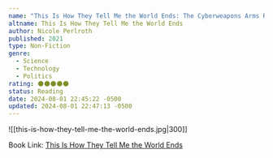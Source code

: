 ```yaml
---
name: "This Is How They Tell Me the World Ends: The Cyberweapons Arms Race"
altname: This Is How They Tell Me the World Ends
author: Nicole Perlroth
published: 2021
type: Non-Fiction
genre:
  - Science
  - Technology
  - Politics
rating: 🌑🌑🌑🌑🌑
status: Reading
date: 2024-08-01 22:45:22 -0500
updated: 2024-08-01 22:47:13 -0500
---
```


![[this-is-how-they-tell-me-the-world-ends.jpg|300]]

Book Link: [This Is How They Tell Me the World Ends](https://www.goodreads.com/book/show/49247043-this-is-how-they-tell-me-the-world-ends)
